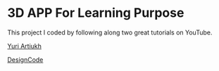 # 3D APP For Learning Purpose

This project I coded by following along two great tutorials on YouTube.

[Yuri Artiukh](https://www.youtube.com/watch?v=xy_tbV4pC54&t=568s)

[DesignCode](https://www.youtube.com/watch?v=wxvSHOrBHbw&list=PLUwaAvDMHpz7y-H2OomTmTeHDhdXtH0N-&index=4)

